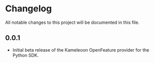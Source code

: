 # Changelog
All notable changes to this project will be documented in this file.

## 0.0.1
* Initial beta release of the Kameleoon OpenFeature provider for the Python SDK.
